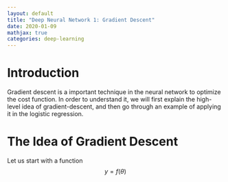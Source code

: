 ```yaml
---
layout: default
title: "Deep Neural Network 1: Gradient Descent"
date: 2020-01-09
mathjax: true
categories: deep-learning
---
```


# Introduction

Gradient descent is a important technique in the neural network to optimize the cost function. In order to understand it, we will first explain the high-level idea of gradient-descent, and then go through an example of applying it in the logistic regression.

# The Idea of Gradient Descent
Let us start with a function $$ y = f(\theta) $$




